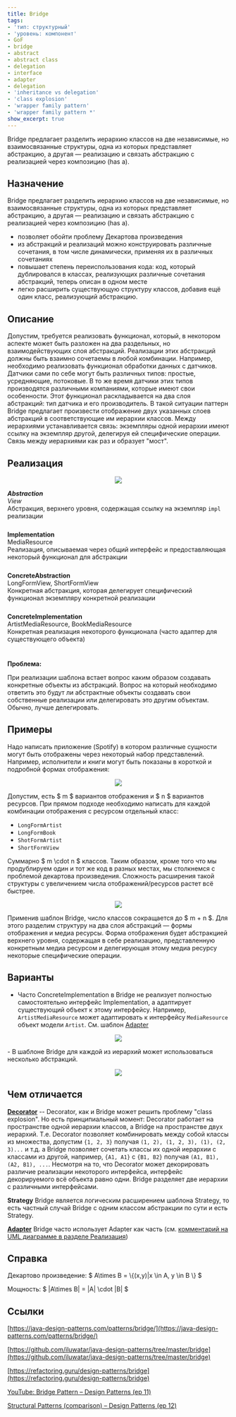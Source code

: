 ```yaml
---
title: Bridge
tags:
- 'тип: структурный'
- 'уровень: компонент'
- GoF
- bridge
- abstract
- abstract class
- delegation
- interface
- adapter
- delegation
- 'inheritance vs delegation'
- 'class explosion'
- 'wrapper family pattern'
- 'wrapper family pattern *'
show_excerpt: true
---
```


Bridge предлагает разделить иерархию классов на две независимые, но
взаимосвязанные структуры, одна из которых представляет абстракцию, а другая —
реализацию и связать абстракцию с реализацией через композицию (has a).

<!--more-->

<style>
    .wrap {
        padding-bottom: 25px;
    }
</style>

## Назначение

Bridge предлагает разделить иерархию классов на две независимые, но
взаимосвязанные структуры, одна из которых представляет абстракцию, а другая —
реализацию и связать абстракцию с реализацией через композицию (has a).

- позволяет обойти проблему Декартова произведения
- из абстракций и реализаций можно конструировать различные сочетания, в том
  числе динамически, применяя их в различных сочетаниях
- повышает степень переиспользования кода: код, который дублировался в классах,
реализующих различные сочетания абстракций, теперь описан в одном месте
- легко расширить существующую структуру классов, добавив ещё один класс,
  реализующий абстракцию.

## Описание
Допустим, требуется реализовать функционал, который, в некотором аспекте может
быть разложен на два раздельных, но взаимодействующих слоя абстракций.
Реализации этих абстракций должны быть взаимно сочетаемы в любой комбинации.
Например, необходимо реализовать функционал обработки данных с датчиков. Датчики
сами по себе могут быть различных типов: простые, усредняющие, потоковые. В то
же время датчики этих типов производятся различными компаниями, которые имеют
свои особенности. Этот функционал раскладывается на два слоя абстракций: тип
датчика и его производитель. В такой ситуации паттерн Bridge предлагает
произвести отображение двух указанных слоев абстракций в соответствующие им
иерархии классов. Между иерархиями устанавливается связь: экземпляры одной
иерархии имеют ссылку на экземпляр другой, делегируя ей специфические операции.
Связь между иерархиями как раз и образует "мост".

## Реализация


<p align="center">
  <img src="/assets/images/bridge/bridge.png" />
</p>

<div class="grid grid--px-0">
  <div class="cell cell--lg-3 cell--3"><b><i>Abstraction</i></b></div>
  <div class="cell cell--auto"><i>View</i></div>
  <div class="cell cell--lg-12 wrap">Абстракция, верхнего уровня, содержащая ссылку на экземпляр <code>impl</code> реализации</div>

  <div class="cell cell--lg-3 cell--3"><b>Implementation</b></div>
  <div class="cell cell--auto">MediaResource</div>
  <div class="cell cell--lg-12 wrap">Реализация, описываемая через общий интерфейс и предоставляющая некоторый функционал для абстракции</div>

  <div class="cell cell--lg-3 cell--3"><b>ConcreteAbstraction</b></div>
  <div class="cell cell--auto">LongFormView, ShortFormView</div>
  <div class="cell cell--lg-12 wrap">Конкретная абстракция, которая делегирует специфический функционал экземпляру конкретной реализации</div>

  <div class="cell cell--lg-3 cell--3"><b>ConcreteImplementation</b></div>
  <div class="cell cell--auto">ArtistMediaResource, BookMediaResource</div>
  <div class="cell cell--lg-12 wrap">Конкретная реализация некоторого функционала (часто адаптер для существующего объекта)</div>
</div>

**Проблема:**

При реализации шаблона встает вопрос каким образом создавать конкретные объекты
из абстракций. Вопрос на который необходимо ответить это будут ли абстрактные
объекты создавать свои собственные реализации или делегировать это другим объектам.
Обычно, лучше делегировать.


## Примеры

Надо написать приложение (Spotify) в котором различные сущности могут быть
отображены через некоторый набор представлений. Например, исполнители и книги
могут быть показаны в короткой и подробной формах отображения:

<p align="center">
  <img src="/assets/images/bridge/bridge-example.png" />
</p>

Допустим, есть $ m $ вариантов отображения и $ n $ вариантов ресурсов.
При прямом подходе необходимо написать для каждой комбинации отображения с
ресурсом отдельный класс:
- `LongFormArtist`
- `LongFormBook`
- `ShotFormArtist`
- `ShortFormView`


Суммарно $ m \cdot n $ классов. Таким образом, кроме того что мы продублируем
один и тот же код в разных местах, мы столкнемся с проблемой декартова
произведения. Сложность расширения такой структуры с увеличением числа
отображений/ресурсов растет всё быстрее.


<p align="center">
  <img src="/assets/images/bridge/bridge-example-uml.png" />
</p>

Применив шаблон Bridge, число классов сокращается до $ m + n $. Для этого
разделим структуру на два слоя абстракций — формы отображения и медиа ресурсы.
Форма отображения будет абстракцией верхнего уровня, содержащая в себе
реализацию, представленную конкретным медиа ресурсом и делегирующая этому
медиа ресурсу некоторые специфические операции.

## Варианты

- Часто ConcreteImplementation в Bridge не реализует полностью самостоятельно
интерфейс Implementation, а адаптирует существующий объект к этому интерфейсу.
Например, `ArtistMediaResource` может адаптировать к интерфейсу `MediaResource`
объект модели `Artist`. См. шаблон [Adapter](/2021/01/24/adapter.html)
<p align="center">
  <img src="/assets/images/bridge/bridge-adapter-example.png" />
</p>
- В шаблоне Bridge для каждой из иерархий может использоваться несколько абстракций.
<p align="center">
  <img src="/assets/images/bridge/bridge-multiple-abstractions.png" />
</p>

## Чем отличается

**[Decorator](/2021/05/05/decorator.html)** -- Decorator, как и Bridge может решить
проблему "class explosion". Но есть принципиальный момент: Decorator работает
на пространстве одной иерархии классов, а Bridge на пространстве двух иерархий.
Т.е. Decorator позволяет комбинировать между собой классы из множества, допустим
`{1, 2, 3}` получая `(1, 2), (1, 2, 3), (1), (2, 3)...` и т.д. а Bridge позволяет
сочетать классы их одной иерархии с классами из другой, например, `{A1, A1}` с
`{B1, B2}` получая `(A1, B1), (A2, B1), ...`. Несмотря на то, что Decorator
может декорировать различие реализации некоторого интерфейса, интерфейс декорируемого
всё объекта равно одни. Bridge разделяет две иерархии с различными интерфейсами.

**Strategy** Bridge является логическим расширением шаблона Strategy, то есть
частный случай Bridge c одним классом абстракции по сути и есть Strategy.

**[Adapter](/2021/01/24/adapter.html)** Bridge часто использует Adapter как
часть (см. [комментарий на UML диаграмме в разделе Реализация](/2021/03/21/bridge.html#реализация))

## Справка
Декартово произведение:
$ A\times B = \\{(x,y)|x \in A, y \in B \\} $

Мощность:
$ |A\times B| = |A| \cdot |B| $

## Ссылки
[https://java-design-patterns.com/patterns/bridge/](https://java-design-patterns.com/patterns/bridge/)

[https://github.com/iluwatar/java-design-patterns/tree/master/bridge](https://github.com/iluwatar/java-design-patterns/tree/master/bridge)

[https://refactoring.guru/design-patterns/bridge](https://refactoring.guru/design-patterns/bridge)

[YouTube: Bridge Pattern – Design Patterns (ep 11)](https://www.youtube.com/watch?v=F1YQ7YRjttI&list=PLrhzvIcii6GNjpARdnO4ueTUAVR9eMBpc&index=11)

[Structural Patterns (comparison) – Design Patterns (ep 12)](https://www.youtube.com/watch?v=lPsSL6_7NBg&list=PLrhzvIcii6GNjpARdnO4ueTUAVR9eMBpc&index=12)
